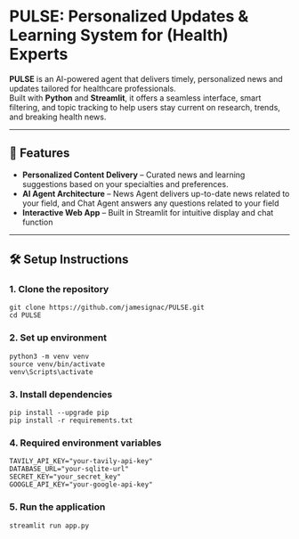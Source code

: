 # PULSE: Personalized Updates & Learning System for (Health) Experts

**PULSE** is an AI-powered agent that delivers timely, personalized news and updates tailored for healthcare professionals.  
Built with **Python** and **Streamlit**, it offers a seamless interface, smart filtering, and topic tracking to help users stay current on research, trends, and breaking health news.

---

## 🚀 Features

- **Personalized Content Delivery** – Curated news and learning suggestions based on your specialties and preferences.
- **AI Agent Architecture** – News Agent delivers up-to-date news related to your field, and Chat Agent answers any questions related to your field
- **Interactive Web App** – Built in Streamlit for intuitive display and chat function
---

## 🛠️ Setup Instructions

### 1. Clone the repository
    git clone https://github.com/jamesignac/PULSE.git
    cd PULSE 
### 2. Set up environment
    python3 -m venv venv
    source venv/bin/activate      
    venv\Scripts\activate
### 3. Install dependencies
    pip install --upgrade pip
    pip install -r requirements.txt
### 4. Required environment variables
    TAVILY_API_KEY="your-tavily-api-key"
    DATABASE_URL="your-sqlite-url"
    SECRET_KEY="your_secret_key"
    GOOGLE_API_KEY="your-google-api-key"
### 5. Run the application
    streamlit run app.py
